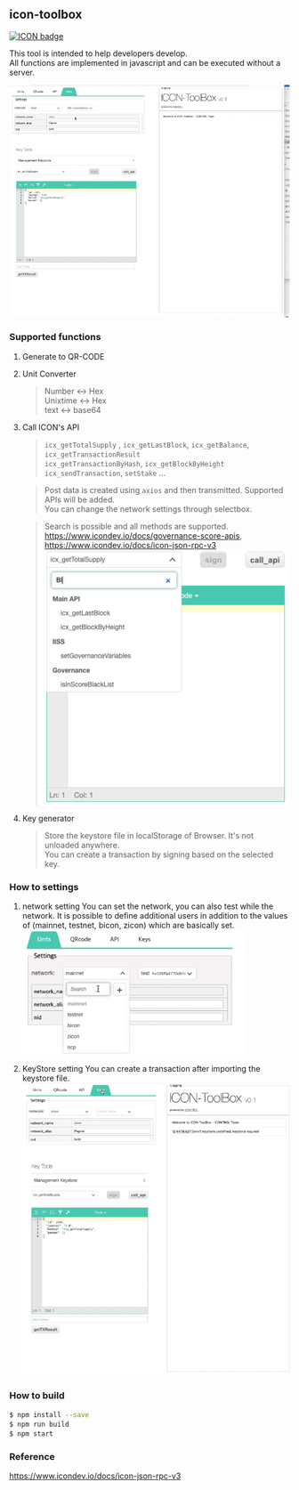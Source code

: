 ## icon-toolbox

[![ICON badge](https://img.shields.io/badge/ICON-TROL-blue?logoColor=white&logo=icon&labelColor=31B8BB)](http://icontrol.id)


This tool is intended to help developers develop. <br>
All functions are implemented in javascript and can be executed without a server.
   

![exec_icontoolbox](img/icontoolbox-v2.gif)


### Supported functions
1. Generate to QR-CODE
2. Unit Converter 
    > Number <-> Hex <br>
    Unixtime <-> Hex <br>
    text <-> base64 <br>

3. Call ICON's API
    > `icx_getTotalSupply` , `icx_getLastBlock`, `icx_getBalance`, `icx_getTransactionResult` <br>
    `icx_getTransactionByHash`, `icx_getBlockByHeight` <br>
    `icx_sendTransaction`, `setStake`  ...

    > Post data is created using `axios` and then transmitted. Supported APIs will be added. <br>
    You can change the network settings through selectbox.
                                  
    > Search is possible and all methods are supported. 
    > https://www.icondev.io/docs/governance-score-apis, https://www.icondev.io/docs/icon-json-rpc-v3
![exec_method](img/icontoolbox-method.png)                                                                                                                                                                                           

4. Key generator
    > Store the keystore file in localStorage of Browser.
    > It's not unloaded anywhere.<br>
    > You can create a transaction by signing based on the selected key.

### How to settings
1. network setting
You can set the network, you can also test while the network.
It is possible to define additional users in addition to the values of (mainnet, testnet, bicon, zicon) which are basically set.
![exec_network_setting](img/howtosetting.gif)   

2. KeyStore  setting
You can create a transaction after importing the keystore file.
![exec_keystore_setting](img/icontoolbox-sign.gif)   

### How to build

```bash
$ npm install --save
$ npm run build
$ npm start

```


### Reference

https://www.icondev.io/docs/icon-json-rpc-v3
